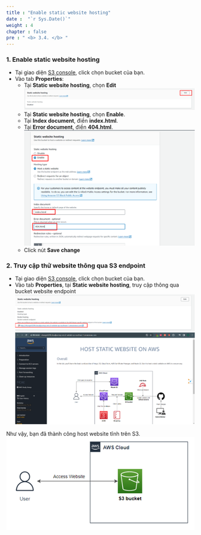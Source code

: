 ```yaml
---
title : "Enable static website hosting"
date :  "`r Sys.Date()`" 
weight : 4 
chapter : false
pre : " <b> 3.4. </b> "
---
```


### 1. Enable static website hosting
  - Tại giao diện [S3 console](https://s3.console.aws.amazon.com/s3/home), click chọn bucket của bạn.
  - Vào tab **Properties**:
    + Tại **Static website hosting**, chọn **Edit**
    ![S3](/images/3.hoststaticwebsitewiths3/008-edit-static-web-hosting-setting.png)
    + Tại **Static website hosting**, chọn **Enable**.
    + Tại **Index document**, điền **index.html**.
    + Tại **Error document**, điền **404.html**.
    ![S3](/images/3.hoststaticwebsitewiths3/009-enable-static-website-hosting.png)
    + Click nút **Save change**

### 2. Truy cập thử website thông qua S3 endpoint
  - Tại giao diện [S3 console](https://s3.console.aws.amazon.com/s3/home), click chọn bucket của bạn.
  - Vào tab **Properties**, tại **Static website hosting**, truy cập thông qua bucket website endpoint
  ![S3](/images/3.hoststaticwebsitewiths3/010-access-website-with-s3-website-endpoint.png)
  ![S3](/images/3.hoststaticwebsitewiths3/011-access-website.png)

Như vậy, bạn đã thành công host website tĩnh trên S3.
![S3](/images/3.hoststaticwebsitewiths3/000-architecture.png)